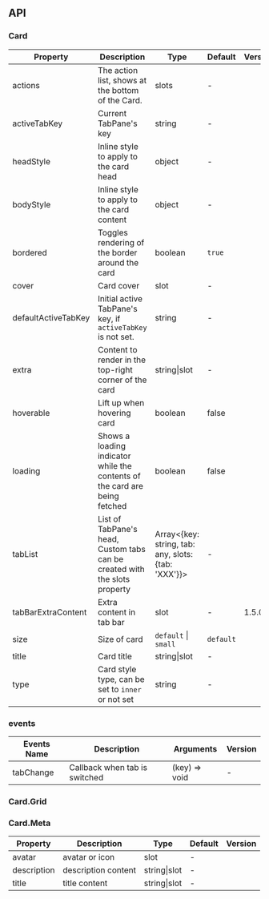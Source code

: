 ## API

### Card

| Property | Description | Type | Default | Version |
| --- | --- | --- | --- | --- |
| actions | The action list, shows at the bottom of the Card. | slots | - |  |
| activeTabKey | Current TabPane's key | string | - |  |
| headStyle | Inline style to apply to the card head | object | - |  |
| bodyStyle | Inline style to apply to the card content | object | - |  |
| bordered | Toggles rendering of the border around the card | boolean | `true` |  |
| cover | Card cover | slot | - |  |
| defaultActiveTabKey | Initial active TabPane's key, if `activeTabKey` is not set. | string | - |  |
| extra | Content to render in the top-right corner of the card | string\|slot | - |  |
| hoverable | Lift up when hovering card | boolean | false |  |
| loading | Shows a loading indicator while the contents of the card are being fetched | boolean | false |  |
| tabList | List of TabPane's head, Custom tabs can be created with the slots property | Array&lt;{key: string, tab: any, slots: {tab: 'XXX'}}&gt; | - |  |
| tabBarExtraContent | Extra content in tab bar | slot | - | 1.5.0 |
| size | Size of card | `default` \| `small` | `default` |  |
| title | Card title | string\|slot | - |  |
| type | Card style type, can be set to `inner` or not set | string | - |  |

### events

| Events Name | Description                   | Arguments     | Version |
| ----------- | ----------------------------- | ------------- | ------- |
| tabChange   | Callback when tab is switched | (key) => void | -       |  |

### Card.Grid

### Card.Meta

| Property    | Description         | Type         | Default | Version |
| ----------- | ------------------- | ------------ | ------- | ------- |
| avatar      | avatar or icon      | slot         | -       |         |
| description | description content | string\|slot | -       |         |
| title       | title content       | string\|slot | -       |         |
